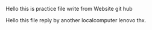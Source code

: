 Hello this is practice file write from Website git hub

Hello this file reply by another localcomputer lenovo thx.
